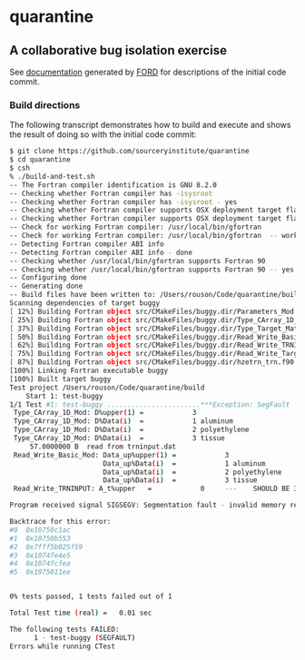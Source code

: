 # quarantine
A collaborative bug isolation exercise
--------------------------------------

See [documentation] generated by [FORD] for descriptions of the initial code commit.

### Build directions ###
The following transcript demonstrates how to build and execute and shows the result of 
doing so with the initial code commit:
```bash
$ git clone https://github.com/sourceryinstitute/quarantine
$ cd quarantine
$ csh
% ./build-and-test.sh 
-- The Fortran compiler identification is GNU 8.2.0
-- Checking whether Fortran compiler has -isysroot
-- Checking whether Fortran compiler has -isysroot - yes
-- Checking whether Fortran compiler supports OSX deployment target flag
-- Checking whether Fortran compiler supports OSX deployment target flag - yes
-- Check for working Fortran compiler: /usr/local/bin/gfortran
-- Check for working Fortran compiler: /usr/local/bin/gfortran  -- works
-- Detecting Fortran compiler ABI info
-- Detecting Fortran compiler ABI info - done
-- Checking whether /usr/local/bin/gfortran supports Fortran 90
-- Checking whether /usr/local/bin/gfortran supports Fortran 90 -- yes
-- Configuring done
-- Generating done
-- Build files have been written to: /Users/rouson/Code/quarantine/build
Scanning dependencies of target buggy
[ 12%] Building Fortran object src/CMakeFiles/buggy.dir/Parameters_Mod.f90.o
[ 25%] Building Fortran object src/CMakeFiles/buggy.dir/Type_CArray_1D_Mod.f90.o
[ 37%] Building Fortran object src/CMakeFiles/buggy.dir/Type_Target_Material_Mod.f90.o
[ 50%] Building Fortran object src/CMakeFiles/buggy.dir/Read_Write_Basic_Mod.f90.o
[ 62%] Building Fortran object src/CMakeFiles/buggy.dir/Read_Write_TRNINPUT_Mod.f90.o
[ 75%] Building Fortran object src/CMakeFiles/buggy.dir/Read_Write_Target_Material_Mod.f90.o
[ 87%] Building Fortran object src/CMakeFiles/buggy.dir/hzetrn_trn.f90.o
[100%] Linking Fortran executable buggy
[100%] Built target buggy
Test project /Users/rouson/Code/quarantine/build
    Start 1: test-buggy
1/1 Test #1: test-buggy .......................***Exception: SegFault  0.01 sec
 Type_CArray_1D_Mod: D%upper(1) =            3
 Type_CArray_1D_Mod: D%Data(i)  =            1 aluminum
 Type_CArray_1D_Mod: D%Data(i)  =            2 polyethylene
 Type_CArray_1D_Mod: D%Data(i)  =            3 tissue
     57.0000000 B  read from trninput.dat
 Read_Write_Basic_Mod: Data_up%upper(1) =            3
                       Data_up%Data(i)  =            1 aluminum
                       Data_up%Data(i)  =            2 polyethylene
                       Data_up%Data(i)  =            3 tissue
 Read_Write_TRNINPUT: A_t%upper   =            0     ---    SHOULD BE 3 but is not

Program received signal SIGSEGV: Segmentation fault - invalid memory reference.

Backtrace for this error:
#0  0x10750c1ac
#1  0x10750b553
#2  0x7fff5b025f59
#3  0x1074fe4e5
#4  0x1074fcfea
#5  0x1075011ee


0% tests passed, 1 tests failed out of 1

Total Test time (real) =   0.01 sec

The following tests FAILED:
	  1 - test-buggy (SEGFAULT)
Errors while running CTest
```

[documentation]: http://htmlpreview.github.io/?https://github.com/sourceryinstitute/quarantine/blob/master/documenation/original/index.html
[FORD]: https://github.com/cmacmackin/ford
